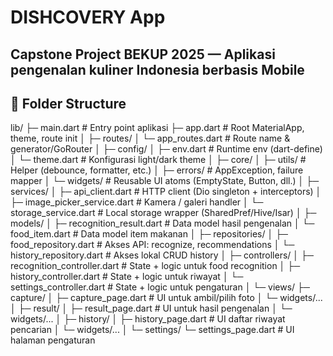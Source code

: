 # DISHCOVERY App

Capstone Project BEKUP 2025 — Aplikasi pengenalan kuliner Indonesia berbasis Mobile
---

## 📂 Folder Structure

lib/
├─ main.dart # Entry point aplikasi
├─ app.dart # Root MaterialApp, theme, route init
│
├─ routes/
│ └─ app_routes.dart # Route name & generator/GoRouter
│
├─ config/
│ ├─ env.dart # Runtime env (dart-define)
│ └─ theme.dart # Konfigurasi light/dark theme
│
├─ core/
│ ├─ utils/ # Helper (debounce, formatter, etc.)
│ ├─ errors/ # AppException, failure mapper
│ └─ widgets/ # Reusable UI atoms (EmptyState, Button, dll.)
│
├─ services/
│ ├─ api_client.dart # HTTP client (Dio singleton + interceptors)
│ ├─ image_picker_service.dart # Kamera / galeri handler
│ └─ storage_service.dart # Local storage wrapper (SharedPref/Hive/Isar)
│
├─ models/
│ ├─ recognition_result.dart # Data model hasil pengenalan
│ └─ food_item.dart # Data model item makanan
│
├─ repositories/
│ ├─ food_repository.dart # Akses API: recognize, recommendations
│ └─ history_repository.dart # Akses lokal CRUD history
│
├─ controllers/
│ ├─ recognition_controller.dart # State + logic untuk food recognition
│ ├─ history_controller.dart # State + logic untuk riwayat
│ └─ settings_controller.dart # State + logic untuk pengaturan
│
└─ views/
├─ capture/
│ ├─ capture_page.dart # UI untuk ambil/pilih foto
│ └─ widgets/...
│
├─ result/
│ ├─ result_page.dart # UI untuk hasil pengenalan
│ └─ widgets/...
│
├─ history/
│ ├─ history_page.dart # UI daftar riwayat pencarian
│ └─ widgets/...
│
└─ settings/
└─ settings_page.dart # UI halaman pengaturan



